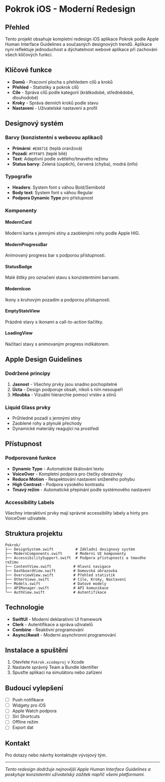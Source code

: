 # Pokrok iOS - Moderní Redesign

## Přehled

Tento projekt obsahuje kompletní redesign iOS aplikace Pokrok podle Apple Human Interface Guidelines a současných designových trendů. Aplikace nyní reflektuje jednoduchost a dýchatelnost webové aplikace při zachování všech klíčových funkcí.

## Klíčové funkce

- **Domů** - Pracovní plocha s přehledem cílů a kroků
- **Přehled** - Statistiky a pokrok cílů
- **Cíle** - Správa cílů podle kategorií (krátkodobé, střednědobé, dlouhodobé)
- **Kroky** - Správa denních kroků podle stavu
- **Nastavení** - Uživatelské nastavení a profil

## Designový systém

### Barvy (konzistentní s webovou aplikací)

- **Primární**: `#E8871E` (teplá oranžová)
- **Pozadí**: `#FFFAF5` (teplé bílé)
- **Text**: Adaptivní podle světlého/tmavého režimu
- **Status barvy**: Zelená (úspěch), červená (chyba), modrá (info)

### Typografie

- **Headers**: System font s váhou Bold/Semibold
- **Body text**: System font s váhou Regular
- **Podpora Dynamic Type** pro přístupnost

### Komponenty

#### ModernCard
Moderní karta s jemnými stíny a zaoblenými rohy podle Apple HIG.

#### ModernProgressBar
Animovaný progress bar s podporou přístupnosti.

#### StatusBadge
Malé štítky pro označení stavu s konzistentními barvami.

#### ModernIcon
Ikony s kruhovým pozadím a podporou přístupnosti.

#### EmptyStateView
Prázdné stavy s ikonami a call-to-action tlačítky.

#### LoadingView
Načítací stavy s animovaným progress indikátorem.

## Apple Design Guidelines

### Dodržené principy

1. **Jasnost** - Všechny prvky jsou snadno pochopitelné
2. **Úcta** - Design podporuje obsah, nikoli s ním nesoupeří
3. **Hloubka** - Vizuální hierarchie pomocí vrstev a stínů

### Liquid Glass prvky

- Průhledné pozadí s jemnými stíny
- Zaoblené rohy a plynulé přechody
- Dynamické materiály reagující na prostředí

## Přístupnost

### Podporované funkce

- **Dynamic Type** - Automatické škálování textu
- **VoiceOver** - Kompletní podpora pro čtečky obrazovky
- **Reduce Motion** - Respektování nastavení sníženého pohybu
- **High Contrast** - Podpora vysokého kontrastu
- **Tmavý režim** - Automatické přepínání podle systémového nastavení

### Accessibility Labels

Všechny interaktivní prvky mají správné accessibility labely a hinty pro VoiceOver uživatele.

## Struktura projektu

```
Pokrok/
├── DesignSystem.swift          # Základní designový systém
├── ModernComponents.swift      # Moderní UI komponenty
├── AccessibilitySupport.swift  # Podpora přístupnosti a tmavého režimu
├── ContentView.swift          # Hlavní navigace
├── DashboardView.swift        # Domovská obrazovka
├── OverviewView.swift         # Přehled statistik
├── OtherViews.swift           # Cíle, Kroky, Nastavení
├── Models.swift               # Datové modely
├── APIManager.swift           # API komunikace
└── AuthView.swift             # Autentifikace
```

## Technologie

- **SwiftUI** - Moderní deklarativní UI framework
- **Clerk** - Autentifikace a správa uživatelů
- **Combine** - Reaktivní programování
- **Async/Await** - Moderní asynchronní programování

## Instalace a spuštění

1. Otevřete `Pokrok.xcodeproj` v Xcode
2. Nastavte správný Team a Bundle Identifier
3. Spusťte aplikaci na simulátoru nebo zařízení

## Budoucí vylepšení

- [ ] Push notifikace
- [ ] Widgety pro iOS
- [ ] Apple Watch podpora
- [ ] Siri Shortcuts
- [ ] Offline režim
- [ ] Export dat

## Kontakt

Pro dotazy nebo návrhy kontaktujte vývojový tým.

---

*Tento redesign dodržuje nejnovější Apple Human Interface Guidelines a poskytuje konzistentní uživatelský zážitek napříč všemi platformami.*
